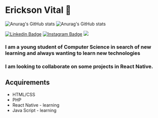 # Erickson Vital 👋

![Anurag's GitHub stats](https://github-readme-stats.vercel.app/api?username=erickson-vital&show_icons=true&theme=radical)
![Anurag's GitHub stats](https://github-readme-stats.vercel.app/api/top-langs/?username=erickson-vital&layout=compact&langs_count=8&theme=dracula)

[![Linkedin Badge](https://img.shields.io/badge/-LinkedIn-blue?style=flat-square&logo=Linkedin&logoColor=white&link=https://www.linkedin.com/in/erickson-vital-167a1b187/)](https://www.linkedin.com/in/erickson-vital-167a1b187/)  [![Instagram Badge](https://img.shields.io/badge/instagram-%23E4405F.svg?&style=flat-square&logo=instagram&logoColor=white)](https://www.instagram.com/erickson.vital/) ![](https://komarev.com/ghpvc/?username=Erickson-Vital&color=green)

### I am a young student of Computer Science in search of new learning and always wanting to learn new technologies
### I am looking to collaborate on some projects in React Native.

## Acquirements
- HTML/CSS
- PHP
- React Native - learning
- Java Script - learning
